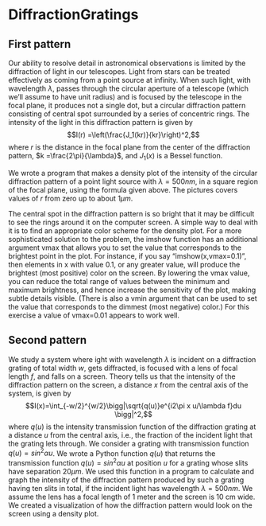 # DiffractionGratings

## First pattern
Our ability to resolve detail in astronomical observations is limited by the diffraction of light in our telescopes. Light from stars can be treated effectively as coming from a point source at infinity. When such light, with wavelength $\lambda$, passes through the circular aperture of a telescope (which we’ll assume to have unit radius) and is focused by the telescope in the focal
plane, it produces not a single dot, but a circular diffraction pattern consisting of central spot
surrounded by a series of concentric rings. The intensity of the light in this diffraction pattern
is given by
$$I(r) =\left(\frac{J_1(kr)}{kr}\right)^2,$$
where $r$ is the distance in the focal plane from the center of the diffraction pattern, $k =\frac{2\pi}{\lambda}$,
and $J_1(x)$ is a Bessel function. 

We wrote a program that makes a density plot of the intensity of the circular diffraction pattern of a point light source with $\lambda = 500 nm$, in a square region of the focal plane,
using the formula given above. The pictures covers values of $r$ from zero up to about $1\mu m$.

The central spot in the
diffraction pattern is so bright that it may be difficult to see the rings around it on the computer
screen. A simple way to deal with it is to find an appropriate color scheme for the density plot. For a more sophisticated solution to the problem, the imshow function has an additional argument vmax
that allows you to set the value that corresponds to the brightest point in the plot. For instance,
if you say “imshow(x,vmax=0.1)”, then elements in x with value 0.1, or any greater value, will
produce the brightest (most positive) color on the screen. By lowering the vmax value, you can
reduce the total range of values between the minimum and maximum brightness, and hence
increase the sensitivity of the plot, making subtle details visible. (There is also a vmin argument
that can be used to set the value that corresponds to the dimmest (most negative) color.) For
this exercise a value of vmax=0.01 appears to work well.

## Second pattern
We study a system where ight with wavelength $\lambda$ is incident on a diffraction grating of total width $w$, gets diffracted, is
focused with a lens of focal length $f$, and falls on a screen. Theory tells us that the intensity of the diffraction pattern on the screen, a distance $x$ from the
central axis of the system, is given by
$$I(x)=\int_{-w/2}^{w/2}\bigg|\sqrt{q(u)}e^{i2\pi x u/\lambda f}du \bigg|^2,$$
where $q(u)$ is the intensity transmission function of the diffraction grating at a distance $u$ from
the central axis, i.e., the fraction of the incident light that the grating lets through. We consider a grating with transmission function $q(u) = sin^2 \alpha u$.
We wrote a Python function $q(u)$ that returns the transmission function $q(u) = sin^2 \alpha u$  at position $u$ for a grating whose slits have separation $20 \mu m$.
We used this function in a program to calculate and graph the intensity of the diffraction pattern produced by such a grating having ten slits in total, if the incident light has wavelength $\lambda = 500 nm$. We assume the lens has a focal length of 1 meter and the screen is 10 cm
wide. We created a visualization of how the diffraction pattern would look on the screen using a density plot.
